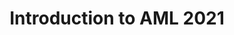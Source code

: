 ---
title: "Introduction to AML 2021"
pdf: "/pdfs/slides/Intro_to_AML_2021.pdf"
layout: pdf
draft: true
---